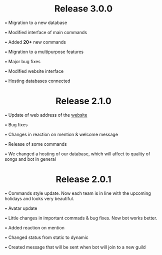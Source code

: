 <h1 align="center">Release 3.0.0</h1>

• Migration to a new database

• Modified interface of main commands

• Added **20+** new commands

• Migration to a multipurpose features

• Major bug fixes

• Modified website interface

• Hosting databases connected



<h1 align="center">Release 2.1.0</h1>

• Update of web address of the [website](https://miffie.tk)

• Bug fixes

• Changes in reaction on mention & welcome message

• Release of some commands

• We changed a hosting of our database, which will affect to quality of songs and bot in general


<h1 align="center">Release 2.0.1</h1>

• Commands style update. Now each team is in line with the upcoming holidays and looks very beautiful.

• Avatar update

• Little changes in important commads & bug fixes. Now bot works better.

• Added reaction on mention

• Changed status from static to dynamic

• Created message that will be sent when bot will join to a new guild